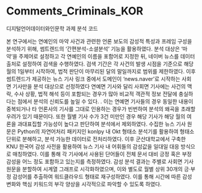 # Comments_Criminals_KOR
디지털언어데이터와인문학 과제 분석 코드

본 연구에서는 연예인의 마약 사건과 관련한 언론 보도의 감성적 특성과 프레임 구성을 분석하기 위해, 썸트렌드의 ‘간편분석-소셜분석’ 기능을 활용하였다. 분석 대상은 ‘마약’을 주제어로 설정하고 각 연예인의 이름을 포함어로 지정한 뒤, 네이버 뉴스를 데이터 출처로 설정하여 검색을 수행하였다. 검색 기간은 각 사건의 발생 시점을 기준으로 해당 월의 1일부터 시작하여, 법적 판단이 마무리된 달의 말일까지로 범위를 제한하였다.
이후 썸트렌드가 제공하는 뉴스 기사 링크 중에서 도메인이 ‘news.naver’로 시작하는 사회면 기사만을 분석 대상으로 선정하였다 연예면 기사와 달리 사회면 기사에는 사건의 맥락, 수사 상황, 법적 해석 등이 포함되는 경우가 많아 비교적 객관적 정보 전달에 충실하다는 점에서 분석의 신뢰도를 높일 수 있다.
. 이는 연예면 기사들의 경우 동일한 내용이 중복되거나 타 언론사의 기사를 그대로 인용하는 경우가 빈번하여 분석의 왜곡을 초래할 우려가 있기 때문이다. 또한 월별 기사 수가 3건 미만인 경우 해당 기사가 해당 월의 여론을 과대표집할 가능성이 높다고 판단하여 분석에서 제외하였다. 수집한 뉴스 기사 원문은 Python의 자연어처리 패키지인 konlpy 내 Okt 형태소 분석기를 활용하여 형태소 단위로 분해하고, 분석 가능한 데이터로 전처리하였다. 이후 군산대학교에서 구축한 KNU 한국어 감성 사전을 활용하여 뉴스 기사 내 어휘들의 감성값을 일대일 대응 방식으로 매칭하였다. 이를 통해 각 기사에서 사용된 단어들이 전체 문서 대비 긍정 혹은 부정 감성을 어느 정도 포함하고 있는지를 측정하였다. 감성 분석 결과는 주별로 사회면 기사 원문을 분할하여 시계열 그래프로 시각화하였으며, 이와 별도로 월별 상위 30개의 긍·부정 감성어를 추출하여 워드클라우드 형태로 재구성하였다. 이를 통해 시간에 따른 감성 변화와 핵심 키워드의 부각 양상을 시각적으로 파악할 수 있도록 하였다.
